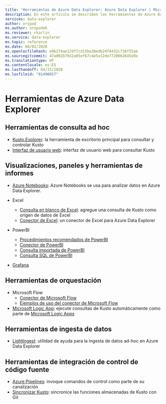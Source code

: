 ```yaml
---
title: 'Herramientas de Azure Data Explorer: Azure Data Explorer | Microsoft Docs'
description: En este artículo se describen las herramientas de Azure Data Explorer en Azure Data Explorer.
services: data-explorer
author: orspod
ms.author: orspodek
ms.reviewer: rkarlin
ms.service: data-explorer
ms.topic: reference
ms.date: 04/01/2020
ms.openlocfilehash: e9b274ae129f7cd15ba30edb24f8432c738f55ab
ms.sourcegitcommit: 47a002b7032a05ef67c4e5e12de7720062645e9e
ms.translationtype: HT
ms.contentlocale: es-ES
ms.lasthandoff: 04/15/2020
ms.locfileid: "81490657"
---
```

# <a name="azure-data-explorer-tools"></a>Herramientas de Azure Data Explorer

## <a name="ad-hoc-query-tools"></a>Herramientas de consulta ad hoc


* [Kusto.Explorer](./kusto-explorer.md): la herramienta de escritorio principal para consultar y controlar Kusto
* [Interfaz de usuario web](https://docs.microsoft.com/azure/data-explorer/web-query-data): interfaz de usuario web para consultar Kusto

## <a name="visualizations-dashboards-and-reporting-tools"></a>Visualizaciones, paneles y herramientas de informes


* [Azure Notebooks](https://docs.microsoft.com/azure/data-explorer/azure-notebooks): Azure Notebooks se usa para analizar datos en Azure Data Explorer.
* Excel
    * [Consulta en blanco de Excel](https://docs.microsoft.com/azure/data-explorer/excel-blank-query): agregue una consulta de Kusto como origen de datos de Excel
    * [Conector de Excel](https://docs.microsoft.com/azure/data-explorer/excel-connector): un conector de Excel para Azure Data Explorer 

* PowerBI

   * [Procedimientos recomendados de PowerBI](https://docs.microsoft.com/azure/data-explorer/power-bi-best-practices)
   * [Conector de PowerBI](https://docs.microsoft.com/azure/data-explorer/power-bi-connector)
   * [Consulta importada de PowerBI](https://docs.microsoft.com/azure/data-explorer/power-bi-imported-query) 
   * [Consulta SQL de PowerBI](https://docs.microsoft.com/azure/data-explorer/power-bi-sql-query)

* [Grafana](https://docs.microsoft.com/azure/data-explorer/grafana)

## <a name="orchestration-tools"></a>Herramientas de orquestación


* Microsoft Flow
    * [Conector de Microsoft Flow](https://docs.microsoft.com/azure/data-explorer/flow)
    * [Ejemplos de uso del conector de Microsoft Flow](https://docs.microsoft.com/azure/data-explorer/flow-usage)
* [Microsoft Logic App](./logicapps.md): ejecute consultas de Kusto automáticamente como parte de [Microsoft Logic Apps](https://docs.microsoft.com/azure/logic-apps/logic-apps-what-are-logic-apps)



## <a name="data-ingestion-tools"></a>Herramientas de ingesta de datos


* [LightIngest](https://docs.microsoft.com/azure/data-explorer/lightingest): utilidad de ayuda para la ingesta de datos ad-hoc en Azure Data Explorer
 



## <a name="source-control-integration-tools"></a>Herramientas de integración de control de código fuente

* [Azure Pipelines](https://docs.microsoft.com/azure/data-explorer/devops): invoque comandos de control como parte de su canalización
* [Sincronizar Kusto](./synckusto.md): sincronice las funciones almacenadas de Kusto con Git
